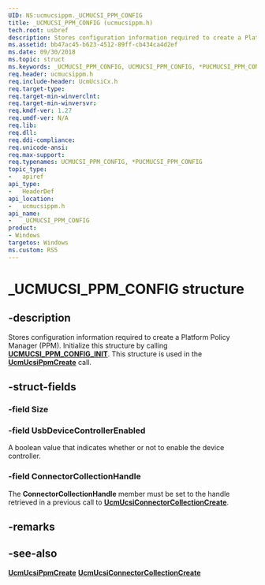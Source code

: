 ```yaml
---
UID: NS:ucmucsippm._UCMUCSI_PPM_CONFIG
title: _UCMUCSI_PPM_CONFIG (ucmucsippm.h)
tech.root: usbref
description: Stores configuration information required to create a Platform Policy Manager (PPM). 
ms.assetid: bb47ac45-b623-4512-89ff-cb434ca4d2ef
ms.date: 09/30/2018
ms.topic: struct
ms.keywords: _UCMUCSI_PPM_CONFIG, UCMUCSI_PPM_CONFIG, *PUCMUCSI_PPM_CONFIG, 
req.header: ucmucsippm.h
req.include-header: UcmUcsiCx.h
req.target-type:
req.target-min-winverclnt:
req.target-min-winversvr:
req.kmdf-ver: 1.27
req.umdf-ver: N/A
req.lib:
req.dll:
req.ddi-compliance:
req.unicode-ansi:
req.max-support:
req.typenames: UCMUCSI_PPM_CONFIG, *PUCMUCSI_PPM_CONFIG
topic_type: 
-	apiref
api_type: 
-	HeaderDef
api_location: 
-	ucmucsippm.h
api_name: 
-	_UCMUCSI_PPM_CONFIG
product:
- Windows
targetos: Windows
ms.custom: RS5
---
```


# _UCMUCSI_PPM_CONFIG structure

## -description
Stores configuration information required to create a Platform Policy Manager (PPM). Initialize this structure by calling [**UCMUCSI_PPM_CONFIG_INIT**](nf-ucmucsippm-ucmucsi_ppm_config_init.md). This structure is used in the [**UcmUcsiPpmCreate**](nf-ucmucsippm-ucmucsippmcreate.md) call.

## -struct-fields

### -field Size
 
### -field UsbDeviceControllerEnabled
A boolean value that indicates whether or not to enable the device controller.  

### -field ConnectorCollectionHandle
The **ConnectorCollectionHandle** member must be set to the handle retrieved in a previous call to [**UcmUcsiConnectorCollectionCreate**](nf-ucmucsippm-ucmucsiconnectorcollectioncreate.md).

## -remarks

## -see-also

[**UcmUcsiPpmCreate**](nf-ucmucsippm-ucmucsippmcreate.md)
[**UcmUcsiConnectorCollectionCreate**](nf-ucmucsippm-ucmucsiconnectorcollectioncreate.md)
